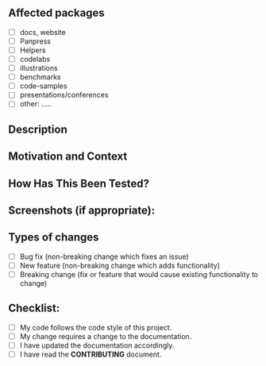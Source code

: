 <!--- Provide a general summary of your changes in the Title above -->

## Affected packages

<!-- put an `x` in all the boxes that apply -->

- [ ] docs, website
- [ ] Panpress
- [ ] Helpers
- [ ] codelabs
- [ ] illustrations
- [ ] benchmarks
- [ ] code-samples
- [ ] presentations/conferences
- [ ] other: .....

## Description

<!--- ✍️ edit: Describe your changes in detail -->

## Motivation and Context

<!--- ✍️ Why is this change required? What problem does it solve? -->
<!--- ✍️ If it fixes an open issue, please link to the issue here. -->

## How Has This Been Tested?

<!--- ✍️ Please describe in detail how you tested your changes. -->
<!--- Include details of your testing environment, and the tests you ran to -->
<!--- see how your change affects other areas of the code, etc. -->

## Screenshots (if appropriate):

## Types of changes

<!--- ✍️ What types of changes does your code introduce? Put an `x` in all the boxes that apply: -->

- [ ] Bug fix (non-breaking change which fixes an issue)
- [ ] New feature (non-breaking change which adds functionality)
- [ ] Breaking change (fix or feature that would cause existing functionality to change)

## Checklist:

<!--- Go over all the following points, and put an `x` in all the boxes that apply. -->
<!--- If you're unsure about any of these, don't hesitate to ask. We're here to help! -->

- [ ] My code follows the code style of this project.
- [ ] My change requires a change to the documentation.
- [ ] I have updated the documentation accordingly.
- [ ] I have read the **CONTRIBUTING** document.
